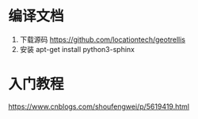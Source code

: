 # 编译文档
1. 下载源码 https://github.com/locationtech/geotrellis
2. 安装  apt-get install python3-sphinx

# 入门教程
https://www.cnblogs.com/shoufengwei/p/5619419.html